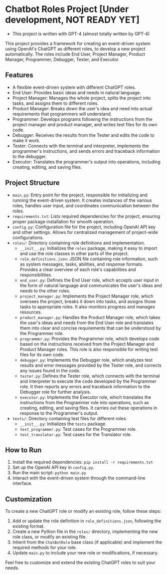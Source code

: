 # Chatbot Roles Project \[Under development, NOT READY YET\]

* This project is written with GPT-4 (almost totally written by GPT-4)

This project provides a framework for creating an event-driven system using OpenAI's ChatGPT as different roles, to develop a new project automatically. The roles include End User, Project Manager, Product Manager, Programmer, Debugger, Tester, and Executor.

## Features

- A flexible event-driven system with different ChatGPT roles.
- End User: Provides basic ideas and needs in natural language.
- Project Manager: Manages the whole project, splits the project into tasks, and assigns them to different roles.
- Product Manager: Breaks down the user's idea and need into actual requirements that programmers will understand.
- Programmer: Develops programs following the instructions from the project manager and product manager, and writes test files for its own code.
- Debugger: Receives the results from the Tester and edits the code to make it work.
- Tester: Connects with the terminal and interpreter, implements the programmer's instructions, and sends errors and traceback information to the debugger.
- Executor: Translates the programmer's output into operations, including creating, editing, and saving files.

## Project Structure

- `main.py`: Entry point for the project, responsible for initializing and running the event-driven system. It creates instances of the various roles, handles user input, and coordinates communication between the roles.
- `requirements.txt`: Lists required dependencies for the project, ensuring proper package installation for smooth operation.
- `config.py`: Configuration file for the project, including OpenAI API key and other settings. Allows for centralized management of project-wide configurations.
- `roles/`: Directory containing role definitions and implementation.
  - `__init__.py`: Initializes the `roles` package, making it easy to import and use the role classes in other parts of the project.
  - `role_definitions.json`: JSON file containing role information, such as system messages, tasks, abilities, and response formats. Provides a clear overview of each role's capabilities and responsibilities.
  - `end_user.py`: Defines the End User role, which accepts user input in the form of natural language and communicates the user's ideas and needs to the other roles.
  - `project_manager.py`: Implements the Project Manager role, which oversees the project, breaks it down into tasks, and assigns those tasks to appropriate roles. It also monitors progress and manages resources.
  - `product_manager.py`: Handles the Product Manager role, which takes the user's ideas and needs from the End User role and translates them into clear and concise requirements that can be understood by the Programmer role.
  - `programmer.py`: Provides the Programmer role, which develops code based on the instructions received from the Project Manager and Product Manager roles. This role is also responsible for writing test files for its own code.
  - `debugger.py`: Implements the Debugger role, which analyzes test results and error messages provided by the Tester role, and corrects any issues found in the code.
  - `tester.py`: Defines the Tester role, which connects with the terminal and interpreter to execute the code developed by the Programmer role. It then reports any errors and traceback information to the Debugger role for further analysis.
  - `executor.py`: Implements the Executor role, which translates the instructions from the Programmer role into operations, such as creating, editing, and saving files. It carries out these operations in response to the Programmer's output.
- `tests/`: Directory containing test files for different roles.
  - `__init__.py`: Initializes the `tests` package.
  - `test_programmer.py`: Test cases for the Programmer role.
  - `test_translator.py`: Test cases for the Translator role.

## How to Run

1. Install the required dependencies: `pip install -r requirements.txt`
2. Set up the OpenAI API key in `config.py`.
3. Run the main script: `python main.py`
4. Interact with the event-driven system through the command-line interface.

## Customization

To create a new ChatGPT role or modify an existing role, follow these steps:

1. Add or update the role definition in `role_definitions.json`, following the existing format.
2. Create a new Python file in the `roles/` directory, implementing the new role class, or modify an existing file.
3. Inherit from the `ChatBotRole` base class (if applicable) and implement the required methods for your role.
4. Update `main.py` to include your new role or modifications, if necessary.

Feel free to customize and extend the existing ChatGPT roles to suit your needs.
